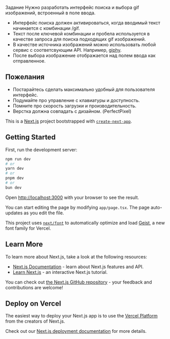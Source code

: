 Задание 
Нужно разработать интерфейс поиска и выбора gif изображений, встроенный в поле ввода.

- Интерфейс поиска должен активироваться, когда вводимый текст начинается с комбинации /gif.
- Текст после ключевой комбинации и пробела используется в качестве запроса для поиска подходящих gif изображений.
- В качестве источника изображений можно использовать любой сервис с соответсвующим API. Например, [giphy](https://developers.giphy.com/).
- После выбора изображение отображается над полем ввода как отправленное.

## Пожелания

- Постарайтесь сделать максимально удобный для пользователя интерфейс.
- Подумайте про управление с клавиатуры и доступность.
- Помните про скорость загрузки и производительность.
- Верстка должна совпадать с дизайном. (PerfectPixel)
  
This is a [Next.js](https://nextjs.org) project bootstrapped with [`create-next-app`](https://nextjs.org/docs/app/api-reference/cli/create-next-app).

## Getting Started

First, run the development server:

```bash
npm run dev
# or
yarn dev
# or
pnpm dev
# or
bun dev
```

Open [http://localhost:3000](http://localhost:3000) with your browser to see the result.

You can start editing the page by modifying `app/page.tsx`. The page auto-updates as you edit the file.

This project uses [`next/font`](https://nextjs.org/docs/app/building-your-application/optimizing/fonts) to automatically optimize and load [Geist](https://vercel.com/font), a new font family for Vercel.

## Learn More

To learn more about Next.js, take a look at the following resources:

- [Next.js Documentation](https://nextjs.org/docs) - learn about Next.js features and API.
- [Learn Next.js](https://nextjs.org/learn) - an interactive Next.js tutorial.

You can check out [the Next.js GitHub repository](https://github.com/vercel/next.js) - your feedback and contributions are welcome!

## Deploy on Vercel

The easiest way to deploy your Next.js app is to use the [Vercel Platform](https://vercel.com/new?utm_medium=default-template&filter=next.js&utm_source=create-next-app&utm_campaign=create-next-app-readme) from the creators of Next.js.

Check out our [Next.js deployment documentation](https://nextjs.org/docs/app/building-your-application/deploying) for more details.
